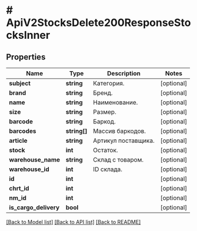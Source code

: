 # # ApiV2StocksDelete200ResponseStocksInner

## Properties

Name | Type | Description | Notes
------------ | ------------- | ------------- | -------------
**subject** | **string** | Категория. | [optional]
**brand** | **string** | Бренд. | [optional]
**name** | **string** | Наименование. | [optional]
**size** | **string** | Размер. | [optional]
**barcode** | **string** | Баркод. | [optional]
**barcodes** | **string[]** | Массив баркодов. | [optional]
**article** | **string** | Артикул поставщика. | [optional]
**stock** | **int** | Остаток. | [optional]
**warehouse_name** | **string** | Склад с товаром. | [optional]
**warehouse_id** | **int** | ID склада. | [optional]
**id** | **int** |  | [optional]
**chrt_id** | **int** |  | [optional]
**nm_id** | **int** |  | [optional]
**is_cargo_delivery** | **bool** |  | [optional]

[[Back to Model list]](../../README.md#models) [[Back to API list]](../../README.md#endpoints) [[Back to README]](../../README.md)
